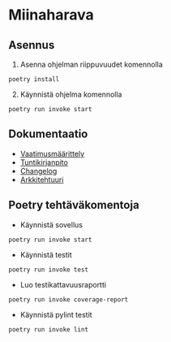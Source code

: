 # Miinaharava

## Asennus
1. Asenna ohjelman riippuvuudet komennolla
```
poetry install
```
2. Käynnistä ohjelma komennolla
```
poetry run invoke start
```
## Dokumentaatio
* [Vaatimusmäärittely](https://github.com/Codboez/ot-harjoitustyo/blob/master/dokumentaatio/vaatimusmaarittely.md)
* [Tuntikirjanpito](https://github.com/Codboez/ot-harjoitustyo/blob/master/dokumentaatio/tuntikirjanpito.md)
* [Changelog](https://github.com/Codboez/ot-harjoitustyo/blob/master/dokumentaatio/changelog.md)
* [Arkkitehtuuri](https://github.com/Codboez/ot-harjoitustyo/blob/master/dokumentaatio/arkkitehtuuri.md)
## Poetry tehtäväkomentoja
* Käynnistä sovellus
```
poetry run invoke start
```
* Käynnistä testit
```
poetry run invoke test
```
* Luo testikattavuusraportti
```
poetry run invoke coverage-report
```
* Käynnistä pylint testit
```
poetry run invoke lint
```
